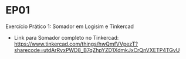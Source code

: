 # EP01
Exercício Prático 1: Somador em Logisim e Tinkercad

* Link para Somador completo no Tinkercad: <https://www.tinkercad.com/things/hwQmfVVpezT?sharecode=utdArRvxPWD8_B7qZhpYZD1XdmkJxCrQnVXETP4TGvU>